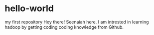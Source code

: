 # hello-world
my first repository
Hey there! Seenaiah here. I am intrested in learning hadoop by getting coding coding knowledge from Github. 
